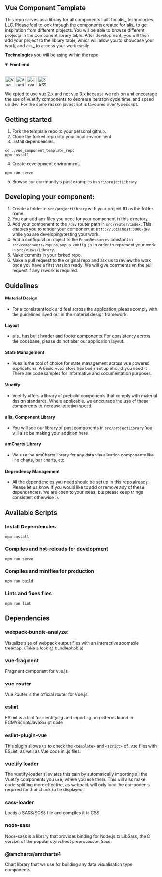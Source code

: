 ## Vue Component Template
This repo serves as a library for all components built for alis_ technologies LLC. Please feel to look through the components created for alis_ to get inspiration from different projects. You will be able to browse different projects in the component library table. After development, you will then add your project to the library table, which will allow you to showcase your work, and alis_ to access your work easily. 

**Technologies** you will be using within the repo
<details open>
  <summary><b>Front end</b></summary>
  <br>
  <p>
    <img width ='32px' title="Vue 2.x" src ='https://upload.wikimedia.org/wikipedia/commons/9/95/Vue.js_Logo_2.svg'>
    <img width ='32px' title="Vuetify" src ='https://raw.githubusercontent.com/rahulbanerjee26/githubAboutMeGenerator/main/icons/vuetify.svg'>
    <img width ='32px' title="Javascript" src ='https://raw.githubusercontent.com/rahulbanerjee26/githubAboutMeGenerator/main/icons/javascript.svg'>
    <img width ='32px' title="SASS" src ='https://raw.githubusercontent.com/rahulbanerjee26/githubAboutMeGenerator/main/icons/sass.svg'>
  </p>
</details>

We opted to use vue 2.x and not vue 3.x because we rely on and encourage the use of Vuetify components to decrease iteration cycle time, and speed up dev. For the same reason javascript is favoured over typescript. 

## Getting started
1. Fork the template repo to your personal github.
2. Clone the forked repo into your local environment.
3. Install dependencies.
```
cd ./vue_component_template_repo
npm install
```
4. Create development environment.
```
npm run serve 
```
5. Browse our community's past examples in `src/projectLibrary`
## Developing your component:
1. Create a folder in `src/projectLibrary` with your project ID as the folder name.
2. You can add any files you need for your component in this directory.
3. Add your component to the `/dev` router path in `src/router/index`. This enables you to render your component at `http://localhost:3000/dev` while you are developing/testing your work.
4. Add a configuration object to the `PopupResources` constant in `src/components/Popups/popup.config.js` in order to represent your work in `src/views/Library`.
5. Make commits in your forked repo.
6. Make a pull request to the original repo and ask us to review the work once you have a first version ready. We will give comments on the pull request if any rework is required.

## Guidelines 
#### Material Design
* For a consistent look and feel across the application, please comply with the guidelines layed out in the material design framework. 
#### Layout
* alis_ has built header and footer components. For consistency across the codebase, please do not alter our application layout. 
#### State Management
* Vuex is the tool of choice for state management across vue powered applications. A basic vuex store has been set up should you need it. There are code samples for informative and documentation purposes. 
#### Vuetify 
* Vuetify offers a library of prebuild components that comply with material design standards. Where applicable, we encourage the use of these components to increase iteration speed. 
#### alis_ Component Library
* You will see our library of past components in `src/projectLibrary` You will also be making your addition here.
#### amCharts Library
* We use the amCharts library for any data visualisation components like line charts, bar charts, etc.
#### Dependency Management
* All the dependencies you need should be set up in this repo already. Please let us know if you would like to add or remove any of these dependencies. We are open to your ideas, but please keep things consistent otherwise :).

## Available Scripts
### Install Dependencies
```
npm install
```
### Compiles and hot-reloads for development
```
npm run serve
```

### Compiles and minifies for production
```
npm run build
```

### Lints and fixes files
```
npm run lint
```

## Dependencies
### webpack-bundle-analyze:
Visualize size of webpack output files with an interactive zoomable treemap.
(Take a look @ bundlephobia)

### vue-fragment
Fragment component for vue.js

### vue-router
Vue Router is the official router for Vue.js

### eslint
ESLint is a tool for identifying and reporting on patterns found in ECMAScript/JavaScript code

### eslint-plugin-vue
This plugin allows us to check the `<template>` and `<script>` of .vue files with ESLint, as well as Vue code in .js files.

### vuetify loader
The vuetify-loader alleviates this pain by automatically importing all the Vuetify components you use, where you use them. This will also make code-splitting more effective, as webpack will only load the components required for that chunk to be displayed.

### sass-loader
Loads a SASS/SCSS file and compiles it to CSS.

### node-sass
Node-sass is a library that provides binding for Node.js to LibSass, the C version of the popular stylesheet preprocessor, Sass.

### @amcharts/amcharts4
Chart library that we use for building any data visualisation type components.
